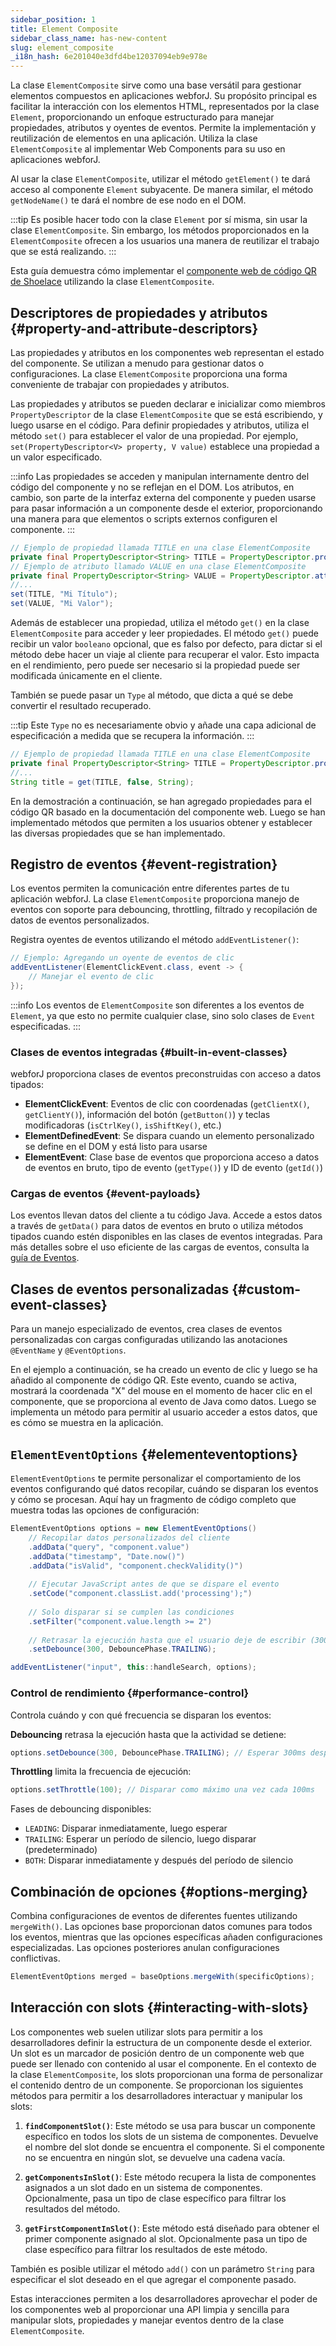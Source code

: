 ```yaml
---
sidebar_position: 1
title: Element Composite
sidebar_class_name: has-new-content
slug: element_composite
_i18n_hash: 6e201040e3dfd4be12037094eb9e978e
---
```

<DocChip chip='since' label='23.06' />
<JavadocLink type="foundation" location="com/webforj/component/element/ElementComposite" top='true'/>

La clase `ElementComposite` sirve como una base versátil para gestionar elementos compuestos en aplicaciones webforJ. Su propósito principal es facilitar la interacción con los elementos HTML, representados por la clase `Element`, proporcionando un enfoque estructurado para manejar propiedades, atributos y oyentes de eventos. Permite la implementación y reutilización de elementos en una aplicación. Utiliza la clase `ElementComposite` al implementar Web Components para su uso en aplicaciones webforJ.

Al usar la clase `ElementComposite`, utilizar el método `getElement()` te dará acceso al componente `Element` subyacente. De manera similar, el método `getNodeName()` te dará el nombre de ese nodo en el DOM.

:::tip
Es posible hacer todo con la clase `Element` por sí misma, sin usar la clase `ElementComposite`. Sin embargo, los métodos proporcionados en la `ElementComposite` ofrecen a los usuarios una manera de reutilizar el trabajo que se está realizando. 
:::

Esta guía demuestra cómo implementar el [componente web de código QR de Shoelace](https://shoelace.style/components/qr-code) utilizando la clase `ElementComposite`.

<ComponentDemo 
path='/webforj/qrdemo?' 
javaE='https://raw.githubusercontent.com/webforj/webforj-documentation/refs/heads/main/src/main/java/com/webforj/samples/views/elementcomposite/QRDemoView.java'
height='175px'
/>

## Descriptores de propiedades y atributos {#property-and-attribute-descriptors}

Las propiedades y atributos en los componentes web representan el estado del componente. Se utilizan a menudo para gestionar datos o configuraciones. La clase `ElementComposite` proporciona una forma conveniente de trabajar con propiedades y atributos.

Las propiedades y atributos se pueden declarar e inicializar como miembros `PropertyDescriptor` de la clase `ElementComposite` que se está escribiendo, y luego usarse en el código. Para definir propiedades y atributos, utiliza el método `set()` para establecer el valor de una propiedad. Por ejemplo, `set(PropertyDescriptor<V> property, V value)` establece una propiedad a un valor especificado.

:::info
Las propiedades se acceden y manipulan internamente dentro del código del componente y no se reflejan en el DOM. Los atributos, en cambio, son parte de la interfaz externa del componente y pueden usarse para pasar información a un componente desde el exterior, proporcionando una manera para que elementos o scripts externos configuren el componente.
:::

```java
// Ejemplo de propiedad llamada TITLE en una clase ElementComposite
private final PropertyDescriptor<String> TITLE = PropertyDescriptor.property("title", "");
// Ejemplo de atributo llamado VALUE en una clase ElementComposite
private final PropertyDescriptor<String> VALUE = PropertyDescriptor.attribute("value", "");
//...
set(TITLE, "Mi Título");
set(VALUE, "Mi Valor");
```

Además de establecer una propiedad, utiliza el método `get()` en la clase `ElementComposite` para acceder y leer propiedades. El método `get()` puede recibir un valor `booleano` opcional, que es falso por defecto, para dictar si el método debe hacer un viaje al cliente para recuperar el valor. Esto impacta en el rendimiento, pero puede ser necesario si la propiedad puede ser modificada únicamente en el cliente.

También se puede pasar un `Type` al método, que dicta a qué se debe convertir el resultado recuperado.

:::tip
Este `Type` no es necesariamente obvio y añade una capa adicional de especificación a medida que se recupera la información.
:::

```java
// Ejemplo de propiedad llamada TITLE en una clase ElementComposite
private final PropertyDescriptor<String> TITLE = PropertyDescriptor.property("title", "");
//...
String title = get(TITLE, false, String);
```

En la demostración a continuación, se han agregado propiedades para el código QR basado en la documentación del componente web. Luego se han implementado métodos que permiten a los usuarios obtener y establecer las diversas propiedades que se han implementado.

<ComponentDemo 
path='/webforj/qrproperties?' 
javaE='https://raw.githubusercontent.com/webforj/webforj-documentation/refs/heads/main/src/main/java/com/webforj/samples/views/elementcomposite/QRPropertiesView.java'
height='250px'
/>

## Registro de eventos {#event-registration}

Los eventos permiten la comunicación entre diferentes partes de tu aplicación webforJ. La clase `ElementComposite` proporciona manejo de eventos con soporte para debouncing, throttling, filtrado y recopilación de datos de eventos personalizados.

Registra oyentes de eventos utilizando el método `addEventListener()`:

```java
// Ejemplo: Agregando un oyente de eventos de clic
addEventListener(ElementClickEvent.class, event -> {
    // Manejar el evento de clic
});
```

:::info
Los eventos de `ElementComposite` son diferentes a los eventos de `Element`, ya que esto no permite cualquier clase, sino solo clases de `Event` especificadas.
:::

### Clases de eventos integradas {#built-in-event-classes}

webforJ proporciona clases de eventos preconstruidas con acceso a datos tipados:

- **ElementClickEvent**: Eventos de clic con coordenadas (`getClientX()`, `getClientY()`), información del botón (`getButton()`) y teclas modificadoras (`isCtrlKey()`, `isShiftKey()`, etc.)
- **ElementDefinedEvent**: Se dispara cuando un elemento personalizado se define en el DOM y está listo para usarse
- **ElementEvent**: Clase base de eventos que proporciona acceso a datos de eventos en bruto, tipo de evento (`getType()`) y ID de evento (`getId()`)

### Cargas de eventos {#event-payloads}

Los eventos llevan datos del cliente a tu código Java. Accede a estos datos a través de `getData()` para datos de eventos en bruto o utiliza métodos tipados cuando estén disponibles en las clases de eventos integradas. Para más detalles sobre el uso eficiente de las cargas de eventos, consulta la [guía de Eventos](../building-ui/events).

## Clases de eventos personalizadas {#custom-event-classes}

Para un manejo especializado de eventos, crea clases de eventos personalizadas con cargas configuradas utilizando las anotaciones `@EventName` y `@EventOptions`.

En el ejemplo a continuación, se ha creado un evento de clic y luego se ha añadido al componente de código QR. Este evento, cuando se activa, mostrará la coordenada "X" del mouse en el momento de hacer clic en el componente, que se proporciona al evento de Java como datos. Luego se implementa un método para permitir al usuario acceder a estos datos, que es cómo se muestra en la aplicación.

<ComponentDemo 
path='/webforj/qrevent?' 
javaE='https://raw.githubusercontent.com/webforj/webforj-documentation/refs/heads/main/src/main/java/com/webforj/samples/views/elementcomposite/QREventView.java'
height='300px'
/>

## `ElementEventOptions` {#elementeventoptions}

`ElementEventOptions` te permite personalizar el comportamiento de los eventos configurando qué datos recopilar, cuándo se disparan los eventos y cómo se procesan. Aquí hay un fragmento de código completo que muestra todas las opciones de configuración:

```java
ElementEventOptions options = new ElementEventOptions()
    // Recopilar datos personalizados del cliente
    .addData("query", "component.value")
    .addData("timestamp", "Date.now()")
    .addData("isValid", "component.checkValidity()")
    
    // Ejecutar JavaScript antes de que se dispare el evento
    .setCode("component.classList.add('processing');")
    
    // Solo disparar si se cumplen las condiciones
    .setFilter("component.value.length >= 2")
    
    // Retrasar la ejecución hasta que el usuario deje de escribir (300ms)
    .setDebounce(300, DebouncePhase.TRAILING);

addEventListener("input", this::handleSearch, options);
```

### Control de rendimiento {#performance-control}

Controla cuándo y con qué frecuencia se disparan los eventos:

**Debouncing** retrasa la ejecución hasta que la actividad se detiene:

```java
options.setDebounce(300, DebouncePhase.TRAILING); // Esperar 300ms después del último evento
```

**Throttling** limita la frecuencia de ejecución:

```java
options.setThrottle(100); // Disparar como máximo una vez cada 100ms
```

Fases de debouncing disponibles:

- `LEADING`: Disparar inmediatamente, luego esperar
- `TRAILING`: Esperar un período de silencio, luego disparar (predeterminado)
- `BOTH`: Disparar inmediatamente y después del período de silencio

## Combinación de opciones {#options-merging}

Combina configuraciones de eventos de diferentes fuentes utilizando `mergeWith()`. Las opciones base proporcionan datos comunes para todos los eventos, mientras que las opciones específicas añaden configuraciones especializadas. Las opciones posteriores anulan configuraciones conflictivas.

```java
ElementEventOptions merged = baseOptions.mergeWith(specificOptions);
```

## Interacción con slots {#interacting-with-slots}

Los componentes web suelen utilizar slots para permitir a los desarrolladores definir la estructura de un componente desde el exterior. Un slot es un marcador de posición dentro de un componente web que puede ser llenado con contenido al usar el componente. En el contexto de la clase `ElementComposite`, los slots proporcionan una forma de personalizar el contenido dentro de un componente. Se proporcionan los siguientes métodos para permitir a los desarrolladores interactuar y manipular los slots:

1. **`findComponentSlot()`**: Este método se usa para buscar un componente específico en todos los slots de un sistema de componentes. Devuelve el nombre del slot donde se encuentra el componente. Si el componente no se encuentra en ningún slot, se devuelve una cadena vacía.

2. **`getComponentsInSlot()`**: Este método recupera la lista de componentes asignados a un slot dado en un sistema de componentes. Opcionalmente, pasa un tipo de clase específico para filtrar los resultados del método.

3. **`getFirstComponentInSlot()`**: Este método está diseñado para obtener el primer componente asignado al slot. Opcionalmente pasa un tipo de clase específico para filtrar los resultados de este método.

También es posible utilizar el método `add()` con un parámetro `String` para especificar el slot deseado en el que agregar el componente pasado.

Estas interacciones permiten a los desarrolladores aprovechar el poder de los componentes web al proporcionar una API limpia y sencilla para manipular slots, propiedades y manejar eventos dentro de la clase `ElementComposite`.
